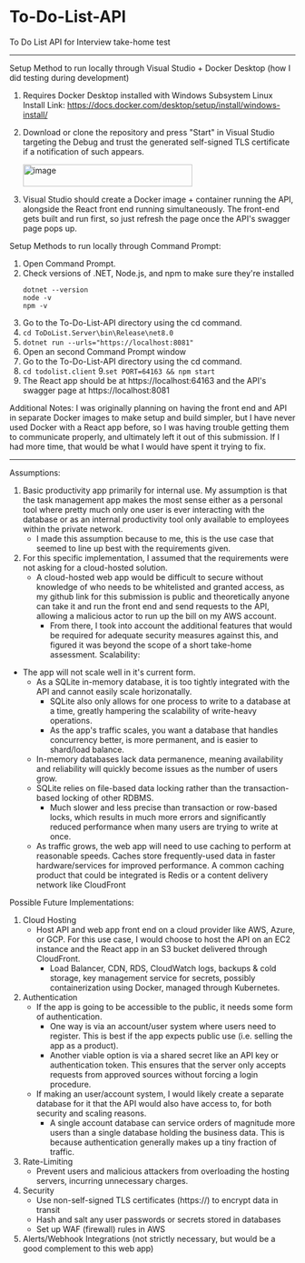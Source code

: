 # To-Do-List-API
To Do List API for Interview take-home test
______________________________________________________________________________________________________________
Setup Method to run locally through Visual Studio + Docker Desktop (how I did testing during development)
1. Requires Docker Desktop installed with Windows Subsystem Linux Install Link: https://docs.docker.com/desktop/setup/install/windows-install/
2. Download or clone the repository and press "Start" in Visual Studio targeting the Debug and trust the generated self-signed TLS certificate if a notification of such appears.

   <img width="298" height="39" alt="image" src="https://github.com/user-attachments/assets/a767db49-ec68-4154-8052-b406f3d360b7" />

4. Visual Studio should create a Docker image + container running the API, alongside the React front end running simultaneously. The front-end gets built and run first, so just refresh the page once the API's swagger page pops up.

Setup Methods to run locally through Command Prompt:
1. Open Command Prompt.
2. Check versions of .NET, Node.js, and npm to make sure they're installed
   ```
   dotnet --version
   node -v
   npm -v
   ```
3. Go to the To-Do-List-API directory using the cd command.
4. ```cd ToDoList.Server\bin\Release\net8.0```
5. ```dotnet run --urls="https://localhost:8081"```
6. Open an second Command Prompt window
7. Go to the To-Do-List-API directory using the cd command.
8. ```cd todolist.client```
9.```set PORT=64163 && npm start```
10. The React app should be at https://localhost:64163 and the API's swagger page at https://localhost:8081

Additional Notes:
I was originally planning on having the front end and API in separate Docker images to make setup and build simpler, but I have never used Docker with a React app before, so I was having trouble getting them to communicate properly, and ultimately left it out of this submission. If I had more time, that would be what I would have spent it trying to fix.

______________________________________________________________________________________________________________
Assumptions:
1. Basic productivity app primarily for internal use. My assumption is that the task management app makes the most sense either as a personal tool where pretty much only one user is ever interacting with the database or as an internal productivity tool only available to employees within the private network.
   - I made this assumption because to me, this is the use case that seemed to line up best with the requirements given.
2. For this specific implementation, I assumed that the requirements were not asking for a cloud-hosted solution.
   - A cloud-hosted web app would be difficult to secure without knowledge of who needs to be whitelisted and granted access, as my github link for this submission is public and theoretically anyone can take it and run the front end and send requests to the API, allowing a malicious actor to run up the bill on my AWS account.
       - From there, I took into account the additional features that would be required for adequate security measures against this, and figured it was beyond the scope of a short take-home assessment.
Scalability:
- The app will not scale well in it's current form.
  - As a SQLite in-memory database, it is too tightly integrated with the API and cannot easily scale horizonatally.
      - SQLite also only allows for one process to write to a database at a time, greatly hampering the scalability of write-heavy operations.
      - As the app's traffic scales, you want a database that handles concurrency better, is more permanent, and is easier to shard/load balance.
  - In-memory databases lack data permanence, meaning availability and reliability will quickly become issues as the number of users grow.
  - SQLite relies on file-based data locking rather than the transaction-based locking of other RDBMS.
      - Much slower and less precise than transaction or row-based locks, which results in much more errors and significantly reduced performance when many users are trying to write at once.
  - As traffic grows, the web app will need to use caching to perform at reasonable speeds. Caches store frequently-used data in faster hardware/services for improved performance. A common caching product that could be integrated is Redis or a content delivery network like CloudFront

Possible Future Implementations:
1. Cloud Hosting
   - Host API and web app front end on a cloud provider like AWS, Azure, or GCP. For this use case, I would choose to host the API on an EC2 instance and the React app in an S3 bucket delivered through CloudFront.
       - Load Balancer, CDN, RDS, CloudWatch logs, backups & cold storage, key management service for secrets, possibly containerization using Docker, managed through Kubernetes.
2. Authentication
   - If the app is going to be accessible to the public, it needs some form of authentication.
     - One way is via an account/user system where users need to register. This is best if the app expects public use (i.e. selling the app as a product).
     - Another viable option is via a shared secret like an API key or authentication token. This ensures that the server only accepts requests from approved sources without forcing a login procedure.
   - If making an user/account system, I would likely create a separate database for it that the API would also have access to, for both security and scaling reasons.
       - A single account database can service orders of magnitude more users than a single database holding the business data. This is because authentication generally makes up a tiny fraction of traffic.
3. Rate-Limiting
   - Prevent users and malicious attackers from overloading the hosting servers, incurring unnecessary charges.
4. Security
   - Use non-self-signed TLS certificates (https://) to encrypt data in transit
   - Hash and salt any user passwords or secrets stored in databases
   - Set up WAF (firewall) rules in AWS
5. Alerts/Webhook Integrations (not strictly necessary, but would be a good complement to this web app)
